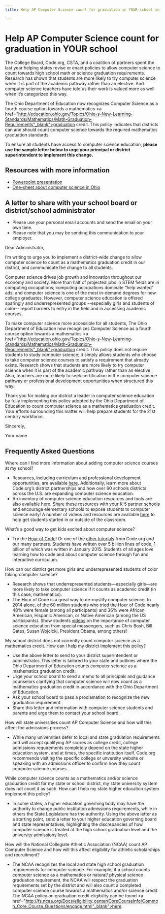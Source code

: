 ```yaml
---
title: Help AP Computer Science count for graduation in YOUR school in Ohio

---
```


# Help AP Computer Science count for graduation in YOUR school

The College Board, Code.org, CSTA, and a coalition of partners spent the last year helping states revise or enact policies to allow computer science to count towards high school math or science graduation requirements. Research has shown that students are more likely to try computer science when it is part of the academic pathway rather than an elective. And computer science teachers have told us their work is valued more as well when it’s categorized this way. 

The Ohio Department of Education now recognizes Computer Science as a fourth course option towards a mathematics <a href="http://education.ohio.gov/Topics/Ohio-s-New-Learning-Standards/Mathematics/Math-Graduation-Requirements"_blank">graduation credit</a>. This policy indicates that districts can and should count computer science towards the required mathematics graduation standards.

To ensure all students have access to computer science education, **please use the sample letter below to urge your principal or district superintendent to implement this change.**


## Resources with more information
* [Powerpoint presentation](/files/computer_science_advocacy.pptx)
* [One-sheet about computer science in Ohio ](/files/states/OH.pdf)



## A letter to share with your school board or district/school administrator

* Please use your personal email accounts and send the email on your own time.
* Please note that you may be sending this communication to your employer.

Dear Administrator, 

I’m writing to urge you to implement a district-wide change to allow computer science to count as a mathematics graduation credit in our district, and communicate the change to all students. 

Computer science drives job growth and innovation throughout our economy and society. More than half of projected jobs in STEM fields are in computing occupations; computing occupations dominate “help wanted” ads; and computer science is one of the most in-demand degrees for new college graduates. However, computer science education is offered sparingly and underrepresented groups --especially girls and students of color-- report barriers to entry in the field and in accessing academic courses.   

To make computer science more accessible for all students, The Ohio Department of Education now recognizes Computer Science as a fourth course option towards a mathematics <a href="http://education.ohio.gov/Topics/Ohio-s-New-Learning-Standards/Mathematics/Math-Graduation-Requirements"_blank">graduation credit</a>. This policy does not require students to study computer science; it simply allows students who choose to take computer science courses to satisfy a requirement that already exists. Research shows that students are more likely to try computer science when it is part of the academic pathway rather than an elective. Also, teachers are more likely to seek certification in the computer science pathway or professional development opportunities when structured this way. 

Thank you for making our district a leader in computer science education by fully implementing this policy adopted by the Ohio Department of Education to count computer science as a mathematics graduation credit. Your efforts surrounding this matter will help prepare students for the 21st century workforce.  

Sincerely, 

Your name



## Frequently Asked Questions

Where can I find more information about adding computer science courses at my school? 

+ Resources, including curriculum and professional development opportunities, are available [here](/educate/districts). Additionally, learn more about Code.org’s district partnerships and how over 60 schools districts across the U.S. are expanding computer science education. 
+ An inventory of computer science education resources and tools are also available [here](/educate/3rdparty). 
Share these resources with your K-5 partner schools and encourage elementary schools to expose students to computer science early! A number of videos and resources are available [here](/educate/inspire) to help get students started in or outside of the classroom.

What’s a good way to get kids excited about computer science?

+ Try the [Hour of Code](http://hourofcode.com)! Or one of the [other tutorials](/learn/beyond) from Code.org and our many partners. Students have written over 5 billion lines of code, 1 billion of which was written in January 2015. Students of all ages love learning how to code and about computer science through fun and interactive curriculum.

How can our district get more girls and underrepresented students of color taking computer science?

+ Research shows that underrepresented students—especially girls—are more likely to take computer science if it counts as academic credit (in this case, mathematics).
+ The Hour of Code is a great way to de-mystify computer science. In 2014 alone, of the 60 million students who tried the Hour of Code nearly 48% were female (among all participants) and 36% were African American, Hispanic American, or Native American (among the US participants). 
Show students [videos](http://hourofcode.com/us/resources#videos) on the importance of computer science education from special messengers, such as Chris Bosh, Bill Gates, Susan Wojcicki, President Obama, among others! 


My school district does not currently count computer science as a mathematics credit. How can I help my district implement this policy? 
 
+ Use the above letter to send to your district superintendent or administrator. This letter is tailored to your state and outlines where the Ohio Department of Education counts computer science as a mathematics graduation credit. 
+ Urge your school board to send a memo to all principals and guidance counselors clarifying that computer science will now count as a mathematics graduation credit in accordance with the Ohio Department of Education. 
+ Ask your school board to pass a proclamation to recognize the new graduation requirement. 
+ Share this letter and information with computer science students and parents and urge them to contact your school board.  

How will state universities count AP Computer Science and how will this affect the admissions process? 

+ While many universities defer to local and state graduation requirements and will accept qualifying AP scores as college credit, college admissions requirements completely depend on the state higher education system, and at times, the specific institution itself. Code.org recommends visiting the specific college or unversity website or speaking with an admissions officer to confirm how they count computer science courses. 

While computer science counts as a mathematics and/or science graduation credit for my state or school district, my state university system does not count it as such. How can I help my state higher education system implement this policy? 

+ In some states, a higher education governing body may have the authority to change public institution admissions requirements, while in others the State Legislature has the authority. Using the above letter as a starting point, send a letter to your higher education governing board and state representatives, highlighting the discrepancies of how computer science is treated at the high school graduation level and the university admissions level.  

How will the National Collegiate Athletic Association (NCAA) count AP Computer Science and how will this affect eligibility for athletic scholarships and recruitment? 

+ The NCAA recognizes the local and state high school graduation requirements for computer science. For example, if a school counts computer science as a mathematics or natural/ physical science graduation requirement, the NCAA will respect the graduation requirements set by the district and will also count a completed computer science course towards a mathematics and/or science credit. The NCAA policy on graduation credit eligibility can be found <a href="http://fs.ncaa.org/Docs/eligibility_center/CoreCourseInfo/Common_Core_Course_Questions/engage.html"_blank">here</a>. 